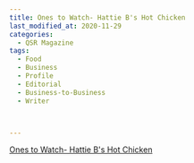 ```yaml
---
title: Ones to Watch- Hattie B's Hot Chicken
last_modified_at: 2020-11-29
categories:
  - QSR Magazine
tags:
  - Food
  - Business
  - Profile
  - Editorial 
  - Business-to-Business
  - Writer



---
```




[Ones to Watch- Hattie B's Hot Chicken](http://www.ourdigitalmags.com/publication/?i=520898&ver=html5&p=37)
